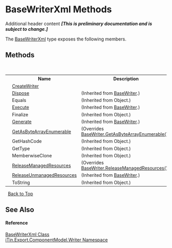 # BaseWriterXml Methods
Additional header content _**\[This is preliminary documentation and is subject to change.\]**_

The <a href="d550616a-d900-c3de-e2c8-928fba6d9590">BaseWriterXml</a> type exposes the following members.


## Methods
&nbsp;<table><tr><th></th><th>Name</th><th>Description</th></tr><tr><td>![Public method](media/pubmethod.gif "Public method")</td><td><a href="ecb92f58-3e84-815f-f765-ba9b26665de1">CreateWriter</a></td><td /></tr><tr><td>![Public method](media/pubmethod.gif "Public method")</td><td><a href="1e76684f-5717-a066-4cfb-e573aa9b6ac8">Dispose</a></td><td> (Inherited from <a href="622c2a74-37fd-6371-50a4-4fb71f92c4b0">BaseWriter</a>.)</td></tr><tr><td>![Public method](media/pubmethod.gif "Public method")</td><td>Equals</td><td> (Inherited from Object.)</td></tr><tr><td>![Protected method](media/protmethod.gif "Protected method")</td><td><a href="7bb6d7e2-09f3-64e3-a5b6-29637c69b4ed">Execute</a></td><td> (Inherited from <a href="622c2a74-37fd-6371-50a4-4fb71f92c4b0">BaseWriter</a>.)</td></tr><tr><td>![Protected method](media/protmethod.gif "Protected method")</td><td>Finalize</td><td> (Inherited from Object.)</td></tr><tr><td>![Public method](media/pubmethod.gif "Public method")</td><td><a href="d6d450c2-920f-914b-e443-d6deda43bffd">Generate</a></td><td> (Inherited from <a href="622c2a74-37fd-6371-50a4-4fb71f92c4b0">BaseWriter</a>.)</td></tr><tr><td>![Public method](media/pubmethod.gif "Public method")</td><td><a href="e5a54e8c-44e5-dcbb-9aa5-f231f348df48">GetAsByteArrayEnumerable</a></td><td> (Overrides <a href="f30fd86c-9060-b729-f401-daaff3b29fba">BaseWriter.GetAsByteArrayEnumerable()</a>.)</td></tr><tr><td>![Public method](media/pubmethod.gif "Public method")</td><td>GetHashCode</td><td> (Inherited from Object.)</td></tr><tr><td>![Public method](media/pubmethod.gif "Public method")</td><td>GetType</td><td> (Inherited from Object.)</td></tr><tr><td>![Protected method](media/protmethod.gif "Protected method")</td><td>MemberwiseClone</td><td> (Inherited from Object.)</td></tr><tr><td>![Protected method](media/protmethod.gif "Protected method")</td><td><a href="ca5fa339-1571-2f6a-c374-fd06417a81e2">ReleaseManagedResources</a></td><td> (Overrides <a href="2e9b486a-91aa-1b83-a89d-008a209a391d">BaseWriter.ReleaseManagedResources()</a>.)</td></tr><tr><td>![Protected method](media/protmethod.gif "Protected method")</td><td><a href="0d2638c9-7c76-977e-5e8f-f90443b864b9">ReleaseUnmanagedResources</a></td><td> (Inherited from <a href="622c2a74-37fd-6371-50a4-4fb71f92c4b0">BaseWriter</a>.)</td></tr><tr><td>![Public method](media/pubmethod.gif "Public method")</td><td>ToString</td><td> (Inherited from Object.)</td></tr></table>&nbsp;
<a href="#basewriterxml-methods">Back to Top</a>

## See Also


#### Reference
<a href="d550616a-d900-c3de-e2c8-928fba6d9590">BaseWriterXml Class</a><br /><a href="37973b78-6b66-1218-9d7d-14680ab2aeda">iTin.Export.ComponentModel.Writer Namespace</a><br />